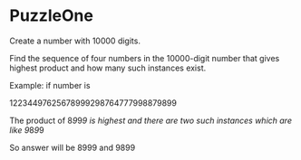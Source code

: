 # PuzzleOne
Create a number with 10000 digits.

Find the sequence of four numbers in the 10000-digit number that gives highest product and how many such instances exist.

Example: if number is 

12234497625678999298764777998879899

The product of 8*9*9*9 is highest and there are two such instances which are like 9*8*9*9

So answer will be 8999 and 9899
